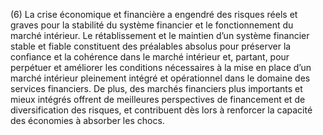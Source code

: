 (6) La crise économique et financière a engendré des risques réels et graves pour la stabilité du système financier et le fonctionnement du marché intérieur. Le rétablissement et le maintien d’un système financier stable et fiable constituent des préalables absolus pour préserver la confiance et la cohérence dans le marché intérieur et, partant, pour perpétuer et améliorer les conditions nécessaires à la mise en place d’un marché intérieur pleinement intégré et opérationnel dans le domaine des services financiers. De plus, des marchés financiers plus importants et mieux intégrés offrent de meilleures perspectives de financement et de diversification des risques, et contribuent dès lors à renforcer la capacité des économies à absorber les chocs.